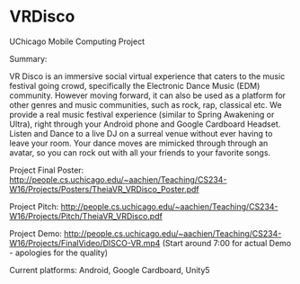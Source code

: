 # VRDisco
UChicago Mobile Computing Project

Summary: 

VR Disco is an immersive social virtual experience that caters to the music festival going crowd, specifically the Electronic Dance Music (EDM) community. However moving forward, it can also be used as a platform for other genres and music communities, such as rock, rap, classical etc. We provide a real music festival experience (similar to Spring Awakening or Ultra), right through your Android phone and Google Cardboard Headset. Listen and Dance to a live DJ on a surreal venue without ever having to leave your room. Your dance moves are mimicked through through an avatar, so you can rock out with all your friends to your favorite songs.

Project Final Poster: http://people.cs.uchicago.edu/~aachien/Teaching/CS234-W16/Projects/Posters/TheiaVR_VRDisco_Poster.pdf

Project Pitch: http://people.cs.uchicago.edu/~aachien/Teaching/CS234-W16/Projects/Pitch/TheiaVR_VRDisco.pdf

Project Demo: http://people.cs.uchicago.edu/~aachien/Teaching/CS234-W16/Projects/FinalVideo/DISCO-VR.mp4
(Start around 7:00 for actual Demo - apologies for the quality)

Current platforms: Android, Google Cardboard, Unity5
